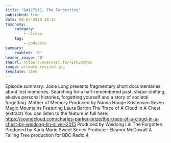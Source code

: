 ```yaml
---
title: "&#127911; The Forgetting"
published: true
date: 08-03-2019 10:13
taxonomy:
    category:
        - stream
    tag:
        - podcasts
summary:
    enabled: '0'
header_image: '0'
theurl: https://overcast.fm/+IPRJxVWoc
image: artwork-resized.jpg
template: item
---
```

 
Episode summary: Josie Long presents fragmentary short documentaries about lost memories. Searching for a half-remembered past, shape-shifting, elusive personal histories, forgetting yourself and a story of societal forgetting. Mother of Memory Produced by Nanna Hauge Kristensen Seven Magic Mountains Featuring Laura Barton The Trace of A Cloud In A Chest (extract) You can listen to the feature in full here: https://soundcloud.com/charles-parker-prize/the-trace-of-a-cloud-in-a-chest-by-weidong-lin-silver-2015 Produced by Weidong Lin The Forgotten Produced by Karla Marie Sweet Series Producer: Eleanor McDowall A Falling Tree production for BBC Radio 4
